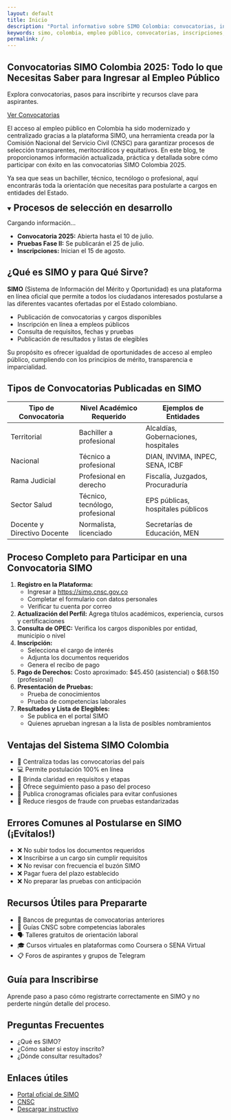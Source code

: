 ```yaml
---
layout: default
title: Inicio
description: "Portal informativo sobre SIMO Colombia: convocatorias, inscripciones, registro y recursos para aspirantes a empleo público."
keywords: simo, colombia, empleo público, convocatorias, inscripciones, registro, cnsc
permalink: /
---
```


<section class="hero">
  <h1>Convocatorias SIMO Colombia 2025: Todo lo que Necesitas Saber para Ingresar al Empleo Público</h1>
  <p>Explora convocatorias, pasos para inscribirte y recursos clave para aspirantes.</p>
  <a href="#convocatorias" class="btn">Ver Convocatorias</a>
</section>

<section class="intro">
  <p>El acceso al empleo público en Colombia ha sido modernizado y centralizado gracias a la plataforma SIMO, una herramienta creada por la Comisión Nacional del Servicio Civil (CNSC) para garantizar procesos de selección transparentes, meritocráticos y equitativos. En este blog, te proporcionamos información actualizada, práctica y detallada sobre cómo participar con éxito en las convocatorias SIMO Colombia 2025.</p>
  <p>Ya sea que seas un bachiller, técnico, tecnólogo o profesional, aquí encontrarás toda la orientación que necesitas para postularte a cargos en entidades del Estado.</p>
</section>

<section id="convocatorias">
  <details open class="convocatorias-details">
    <summary><h2 style="display:inline">Procesos de selección en desarrollo
</h2></summary>
    <div id="convocatorias-dinamicas">
      <p>Cargando información...</p>
    </div>
    <ul>
      <li><strong>Convocatoria 2025:</strong> Abierta hasta el 10 de julio.</li>
      <li><strong>Pruebas Fase II:</strong> Se publicarán el 25 de julio.</li>
      <li><strong>Inscripciones:</strong> Inician el 15 de agosto.</li>
    </ul>
  </details>
</section>

<section id="que-es-simo">
  <h2>¿Qué es SIMO y para Qué Sirve?</h2>
  <p><strong>SIMO</strong> (Sistema de Información del Mérito y Oportunidad) es una plataforma en línea oficial que permite a todos los ciudadanos interesados postularse a las diferentes vacantes ofertadas por el Estado colombiano.</p>
  <ul>
    <li>Publicación de convocatorias y cargos disponibles</li>
    <li>Inscripción en línea a empleos públicos</li>
    <li>Consulta de requisitos, fechas y pruebas</li>
    <li>Publicación de resultados y listas de elegibles</li>
  </ul>
  <p>Su propósito es ofrecer igualdad de oportunidades de acceso al empleo público, cumpliendo con los principios de mérito, transparencia e imparcialidad.</p>
</section>

<section id="tipos-convocatorias">
  <h2>Tipos de Convocatorias Publicadas en SIMO</h2>
  <table>
    <thead>
      <tr><th>Tipo de Convocatoria</th><th>Nivel Académico Requerido</th><th>Ejemplos de Entidades</th></tr>
    </thead>
    <tbody>
      <tr><td>Territorial</td><td>Bachiller a profesional</td><td>Alcaldías, Gobernaciones, hospitales</td></tr>
      <tr><td>Nacional</td><td>Técnico a profesional</td><td>DIAN, INVIMA, INPEC, SENA, ICBF</td></tr>
      <tr><td>Rama Judicial</td><td>Profesional en derecho</td><td>Fiscalía, Juzgados, Procuraduría</td></tr>
      <tr><td>Sector Salud</td><td>Técnico, tecnólogo, profesional</td><td>EPS públicas, hospitales públicos</td></tr>
      <tr><td>Docente y Directivo Docente</td><td>Normalista, licenciado</td><td>Secretarías de Educación, MEN</td></tr>
    </tbody>
  </table>
</section>

<section id="proceso-completo">
  <h2>Proceso Completo para Participar en una Convocatoria SIMO</h2>
  <ol>
    <li><strong>Registro en la Plataforma:</strong>
      <ul>
        <li>Ingresar a <a href="https://simo.cnsc.gov.co" target="_blank">https://simo.cnsc.gov.co</a></li>
        <li>Completar el formulario con datos personales</li>
        <li>Verificar tu cuenta por correo</li>
      </ul>
    </li>
    <li><strong>Actualización del Perfil:</strong> Agrega títulos académicos, experiencia, cursos y certificaciones</li>
    <li><strong>Consulta de OPEC:</strong> Verifica los cargos disponibles por entidad, municipio o nivel</li>
    <li><strong>Inscripción:</strong>
      <ul>
        <li>Selecciona el cargo de interés</li>
        <li>Adjunta los documentos requeridos</li>
        <li>Genera el recibo de pago</li>
      </ul>
    </li>
    <li><strong>Pago de Derechos:</strong> Costo aproximado: $45.450 (asistencial) o $68.150 (profesional)</li>
    <li><strong>Presentación de Pruebas:</strong>
      <ul>
        <li>Prueba de conocimientos</li>
        <li>Prueba de competencias laborales</li>
      </ul>
    </li>
    <li><strong>Resultados y Lista de Elegibles:</strong>
      <ul>
        <li>Se publica en el portal SIMO</li>
        <li>Quienes aprueban ingresan a la lista de posibles nombramientos</li>
      </ul>
    </li>
  </ol>
</section>

<section id="ventajas-simo">
  <h2>Ventajas del Sistema SIMO Colombia</h2>
  <ul>
    <li>📌 Centraliza todas las convocatorias del país</li>
    <li>💻 Permite postulación 100% en línea</li>
    <li>📃 Brinda claridad en requisitos y etapas</li>
    <li>🧾 Ofrece seguimiento paso a paso del proceso</li>
    <li>📅 Publica cronogramas oficiales para evitar confusiones</li>
    <li>🧠 Reduce riesgos de fraude con pruebas estandarizadas</li>
  </ul>
</section>

<section id="errores-comunes">
  <h2>Errores Comunes al Postularse en SIMO (¡Evítalos!)</h2>
  <ul>
    <li>❌ No subir todos los documentos requeridos</li>
    <li>❌ Inscribirse a un cargo sin cumplir requisitos</li>
    <li>❌ No revisar con frecuencia el buzón SIMO</li>
    <li>❌ Pagar fuera del plazo establecido</li>
    <li>❌ No preparar las pruebas con anticipación</li>
  </ul>
</section>

<section id="recursos-utiles">
  <h2>Recursos Útiles para Prepararte</h2>
  <ul>
    <li>📘 Bancos de preguntas de convocatorias anteriores</li>
    <li>🧠 Guías CNSC sobre competencias laborales</li>
    <li>🗣️ Talleres gratuitos de orientación laboral</li>
    <li>🎓 Cursos virtuales en plataformas como Coursera o SENA Virtual</li>
    <li>📋 Foros de aspirantes y grupos de Telegram</li>
  </ul>
</section>

<section id="guia">
  <h2>Guía para Inscribirse</h2>
  <p>Aprende paso a paso cómo registrarte correctamente en SIMO y no perderte ningún detalle del proceso.</p>
</section>

<section id="faq">
  <h2>Preguntas Frecuentes</h2>
  <ul>
    <li>¿Qué es SIMO?</li>
    <li>¿Cómo saber si estoy inscrito?</li>
    <li>¿Dónde consultar resultados?</li>
  </ul>
</section>

<section id="enlaces">
  <h2>Enlaces útiles</h2>
  <ul>
    <li><a href="https://simo.cnsc.gov.co/" target="_blank">Portal oficial de SIMO</a></li>
    <li><a href="https://www.cnsc.gov.co/" target="_blank">CNSC</a></li>
    <li><a href="#">Descargar instructivo</a></li>
  </ul>
</section>
